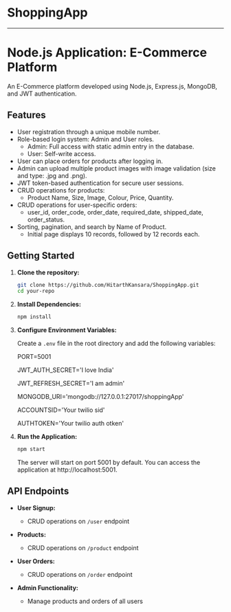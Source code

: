 # ShoppingApp
---

# Node.js Application: E-Commerce Platform

An E-Commerce platform developed using Node.js, Express.js, MongoDB, and JWT authentication.

## Features

- User registration through a unique mobile number.
- Role-based login system: Admin and User roles.
  - Admin: Full access with static admin entry in the database.
  - User: Self-write access.
- User can place orders for products after logging in.
- Admin can upload multiple product images with image validation (size and type: .jpg and .png).
- JWT token-based authentication for secure user sessions.
- CRUD operations for products:
  - Product Name, Size, Image, Colour, Price, Quantity.
- CRUD operations for user-specific orders:
  - user_id, order_code, order_date, required_date, shipped_date, order_status.
- Sorting, pagination, and search by Name of Product.
  - Initial page displays 10 records, followed by 12 records each.

## Getting Started

1. **Clone the repository:**

   ```bash
   git clone https://github.com/HitarthKansara/ShoppingApp.git
   cd your-repo
   ```

2. **Install Dependencies:**

   ```bash
   npm install
   ```

3. **Configure Environment Variables:**

   Create a `.env` file in the root directory and add the following variables:

   PORT=5001

   JWT_AUTH_SECRET='I love India'

   JWT_REFRESH_SECRET='I am admin'

   MONGODB_URI='mongodb://127.0.0.1:27017/shoppingApp'

   ACCOUNTSID='Your twilio sid'

   AUTHTOKEN='Your twilio auth otken'
   

4. **Run the Application:**

   ```bash
   npm start
   ```

   The server will start on port 5001 by default. You can access the application at http://localhost:5001.

## API Endpoints

- **User Signup:**
  - CRUD operations on `/user` endpoint
  
- **Products:**
  - CRUD operations on `/product` endpoint

- **User Orders:**
  - CRUD operations on `/order` endpoint

- **Admin Functionality:**
  - Manage products and orders of all users
